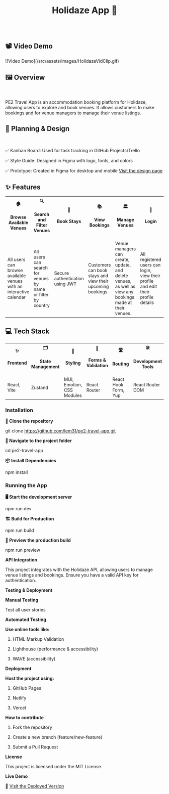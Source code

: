 <div align="center">
  <h1><strong>Holidaze App 🌴</strong></h1>
  <br><br>
</div>


<h2> 📽  <strong>Video Demo </strong></h2>
 ![Video Demo](/src/assets/images/HolidazeVidClip.gif)



<h2> 🖼 <strong> Overview </strong> </h2> <br>

PE2 Travel App is an accommodation booking platform for Holidaze, allowing users to explore and book venues. It allows customers to make bookings and for venue managers to manage their venue listings.

 <h2> 🎨<strong> Planning & Design </strong> </h2> <br>

 ✅ Kanban Board: Used for task tracking in GitHub Projects/Trello

✅ Style Guide: Designed in Figma with logo, fonts, and colors

✅ Prototype: Created in Figma for desktop and mobile
[Visit the design page](https://www.figma.com/design/P4O11wG36Qvu9bNSIVjA4W/HOLIDAZE-PE2?node-id=67-514&t=aoyvUyu64jcgSth0-1)  <br>


<h2><strong>✨ Features</strong> </h2>

<table> <tr> <th><strong>🏠<h4> Browse Available Venues </h4></strong></th> <th><strong> 🔍 <h4>Search and Filter Venues </h4> </strong></th> <th><strong> 📅 <h4> Book Stays </h4> </strong></th> <th><strong> 📚 <h4> View Bookings </h4> </strong></th> <th><strong> 🏛️<h4> Manage Venues </h4> </strong></th> <th><strong> 🎨 <h4> Login </h4> </strong></th> <th><strong> <h4> 📁 Authentication </h4> </strong></th> </tr>  <td> All users can browse available venues with an interactive calendar</td> <td>All users can search for venues by name or filter by country</td> <td>Secure authentication using JWT</td> <td>Customers can book stays and view their upcoming bookings</td> <td>Venue managers can create, update, and delete venues, as well as view any bookings made at their venues.</td> <td>All registered users can login, view their profile and edit their profile details</td> <td>Secure authentication using JWT</td> </tr> </table>


<h2> <strong> 💻 Tech Stack </strong> </h2>

<table>
<tr>
<th align='center' > ✨<strong><h4>Frontend </h4> </strong>  </th>
<th align='center' > 🗂️ <strong><h4> State Management </h4> </strong> </th>
<th align='center' >  🎨 <strong><h4> Styling</h4></strong>  </th>
<th align='center' > 📝 <strong> <h4>Forms & Validation</h4> </strong>  </th>
<th align='center' > 🛣️ <strong> <h4>Routing</h4> </strong>  </th>
<th align='center' > 🛠️ <strong> <h4>Development Tools</h4></strong></th>
</tr>
<tr>
    <td>React, Vite</td>
    <td>Zustand</td>
    <td>MUI, Emotion, CSS Modules</td>
    <td>React Router</td>
    <td>React Hook Form, Yup</td>
    <td>React Router DOM</td>
  </tr>
  </table>

<h3><strong>Installation</strong></h3>

**🚀 Clone the repository**

git clone https://github.com/lem31/pe2-travel-app.git

**📁 Navigate to the project folder**

cd pe2-travel-app

**📦 Install Dependencies**

npm install

<h3><strong>Running the App</strong></h3>

**🖥️ Start the development server** 

npm run dev

**🏗️ Build for Production** 

npm run build

**👀 Preview the production build** 

npm run preview

**API Integration**

This project integrates with the Holidaze API, allowing users to manage venue listings and bookings. Ensure you have a valid API key for authentication.


**Testing & Deployment**

**Manual Testing**

Test all user stories

**Automated Testing** 

**Use online tools like:**

1. HTML Markup Validation

2. Lighthouse (performance & accessibility)

3. WAVE (accessibility)

**Deployment**

**Host the project using:**

1. GitHub Pages

2. Netlify

3. Vercel

**How to contribute**

1. Fork the repository

2. Create a new branch (feature/new-feature)

3. Submit a Pull Request

**License**

This project is licensed under the MIT License.

**Live Demo**

🚀 [Visit the Deployed Version](https://holidaze-lem.netlify.app/)

